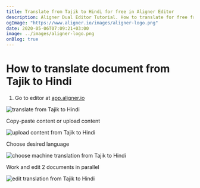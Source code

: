 ```yaml
---
title: Translate from Tajik to Hindi for free in Aligner Editor
description: Aligner Dual Editor Tutorial. How to translate for free from Tajik to Hindi. Aligner is multilingual document management platform. 
ogImage: "https://www.aligner.io/images/aligner-logo.png"
date: 2020-05-06T07:09:21+03:00
image: ../images/aligner-logo.png
onBlog: true
---
```


# How to translate document from Tajik to Hindi

1. Go to editor at [app.aligner.io](https://app.aligner.io "Aligner App web page")

![translate from Tajik to Hindi](../aligner-blank-editor.png "translate from Tajik to Hindi")

Copy-paste content or upload content

![upload content from Tajik to Hindi](../aligner-uploaded-document.png "upload content from Tajik to Hindi")

Choose desired language

![choose machine translation from Tajik to Hindi](../aligner-language-dropdown.png "choose machine translation from Tajik to Hindi")

Work and edit 2 documents in parallel

![edit translation from Tajik to Hindi](../aligner-double-sitded-editor.png "edit translation from Tajik to Hindi")

